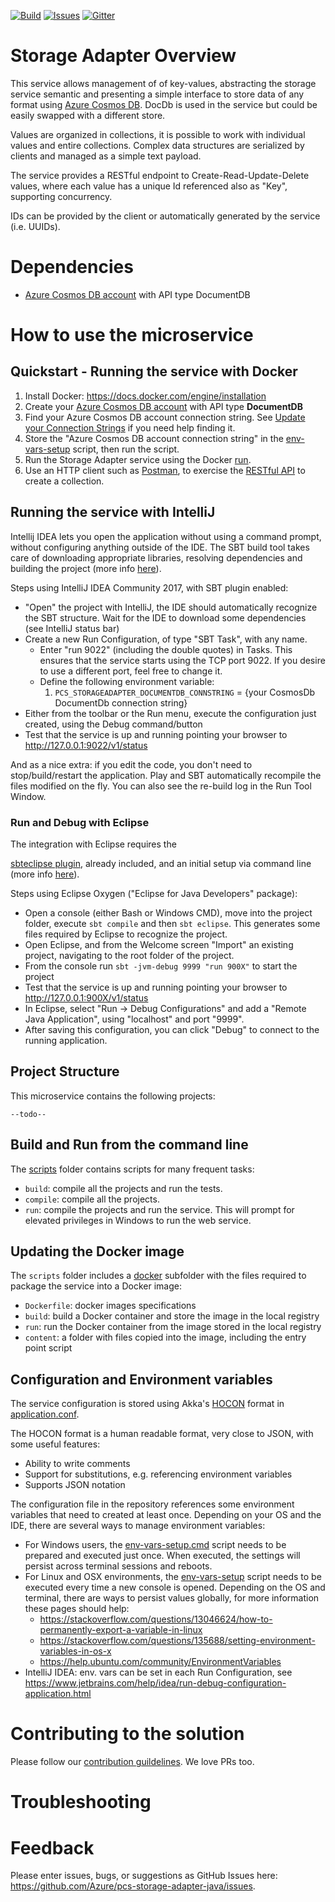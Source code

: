 [![Build][build-badge]][build-url]
[![Issues][issues-badge]][issues-url]
[![Gitter][gitter-badge]][gitter-url]

Storage Adapter Overview
========================
This service allows management of of key-values, abstracting the storage
service semantic and presenting a simple interface to store data of any
format using [Azure Cosmos DB](https://azure.microsoft.com/en-us/services/cosmos-db/).
DocDb is used in the service but could be easily swapped with a different
store.

Values are organized in collections, it is possible to work with individual
values and entire collections. Complex data structures are serialized by
clients and managed as a simple text payload.

The service provides a RESTful endpoint to Create-Read-Update-Delete values,
where each value has a unique Id referenced also as "Key", supporting
concurrency.

IDs can be provided by the client or automatically generated by the service
(i.e. UUIDs).

Dependencies
============
* [Azure Cosmos DB account](https://ms.portal.azure.com/#create/Microsoft.DocumentDB)
  with API type DocumentDB

How to use the microservice
===========================
## Quickstart - Running the service with Docker

1. Install Docker: https://docs.docker.com/engine/installation
2. Create your
   [Azure Cosmos DB account](https://ms.portal.azure.com/#create/Microsoft.DocumentDB)
   with API type **DocumentDB**
3. Find your Azure Cosmos DB account connection string.  See 
   [Update your Connection Strings](https://docs.microsoft.com/azure/cosmos-db/create-documentdb-dotnet#update-your-connection-string)
   if you need help finding it.
4. Store the "Azure Cosmos DB account connection string" in the
   [env-vars-setup](scripts) script, then run the script.
5. Run the Storage Adapter service using the Docker
   [run](scripts/docker).
6. Use an HTTP client such as [Postman](https://www.getpostman.com),
   to exercise the
   [RESTful API](https://github.com/Azure/pcs-storage-adapter-java/wiki/API-specs#create-key-value-with-post-id-generated-by-the-service)
   to create a collection.

## Running the service with IntelliJ

Intellij IDEA lets you  open the application without using a command
prompt, without configuring anything outside of the IDE. The SBT build tool
takes care of downloading appropriate libraries, resolving dependencies and
building the project (more info [here](https://www.playframework.com/documentation/2.6.x/IDE)).

Steps using IntelliJ IDEA Community 2017, with SBT plugin enabled:

* "Open" the project with IntelliJ, the IDE should automatically recognize
  the SBT structure. Wait for the IDE to download some dependencies
  (see IntelliJ status bar)
* Create a new Run Configuration, of type "SBT Task", with any name.
  * Enter "run 9022" (including the double quotes) in Tasks. This ensures that
    the service starts using the TCP port 9022.  If you desire to use a
    different port, feel free to change it.
  * Define the following environment variable:
    1. `PCS_STORAGEADAPTER_DOCUMENTDB_CONNSTRING` = {your CosmosDb DocumentDb connection string}
* Either from the toolbar or the Run menu, execute the configuration just
  created, using the Debug command/button
* Test that the service is up and running pointing your browser to
  http://127.0.0.1:9022/v1/status

And as a nice extra: if you edit the code, you don't need to stop/build/restart
the application. Play and SBT automatically recompile the files modified on the
fly. You can also see the re-build log in the Run Tool Window.

### Run and Debug with Eclipse

The integration with Eclipse requires the

[sbteclipse plugin](https://github.com/typesafehub/sbteclipse), already
included, and an initial setup via command line (more info
[here](https://www.playframework.com/documentation/2.6.x/IDE)).

Steps using Eclipse Oxygen ("Eclipse for Java Developers" package):

* Open a console (either Bash or Windows CMD), move into the project folder,
  execute `sbt compile` and then `sbt eclipse`. This generates some files
  required by Eclipse to recognize the project.
* Open Eclipse, and from the Welcome screen "Import" an existing project,
  navigating to the root folder of the project.
* From the console run `sbt -jvm-debug 9999 "run 900X"` to start the project
* Test that the service is up and running pointing your browser to
  http://127.0.0.1:900X/v1/status
* In Eclipse, select "Run -> Debug Configurations" and add a "Remote Java
  Application", using "localhost" and port "9999".
* After saving this configuration, you can click "Debug" to connect to the
  running application.


## Project Structure
This microservice contains the following projects:

    --todo--

## Build and Run from the command line

The [scripts](scripts) folder contains scripts for many frequent tasks:

* `build`: compile all the projects and run the tests.
* `compile`: compile all the projects.
* `run`: compile the projects and run the service. This will prompt for
  elevated privileges in Windows to run the web service.

## Updating the Docker image

The `scripts` folder includes a [docker](scripts/docker) subfolder with the files
required to package the service into a Docker image:

* `Dockerfile`: docker images specifications
* `build`: build a Docker container and store the image in the local registry
* `run`: run the Docker container from the image stored in the local registry
* `content`: a folder with files copied into the image, including the entry
  point script

## Configuration and Environment variables

The service configuration is stored using Akka's
[HOCON](https://github.com/typesafehub/config/blob/master/HOCON.md)
format in [application.conf](conf/application.conf).

The HOCON format is a human readable format, very close to JSON, with some
useful features:

* Ability to write comments
* Support for substitutions, e.g. referencing environment variables
* Supports JSON notation

The configuration file in the repository references some environment
variables that need to created at least once. Depending on your OS and
the IDE, there are several ways to manage environment variables:

* For Windows users, the [env-vars-setup.cmd](scripts/env-vars-setup.cmd)
  script needs to be prepared and executed just once. When executed, the
  settings will persist across terminal sessions and reboots.
* For Linux and OSX environments, the [env-vars-setup](scripts/env-vars-setup)
  script needs to be executed every time a new console is opened.
  Depending on the OS and terminal, there are ways to persist values
  globally, for more information these pages should help:
  * https://stackoverflow.com/questions/13046624/how-to-permanently-export-a-variable-in-linux
  * https://stackoverflow.com/questions/135688/setting-environment-variables-in-os-x
  * https://help.ubuntu.com/community/EnvironmentVariables
* IntelliJ IDEA: env. vars can be set in each Run Configuration, see
  https://www.jetbrains.com/help/idea/run-debug-configuration-application.html


Contributing to the solution
============================
Please follow our [contribution guildelines](CONTRIBUTING.md).  We love PRs too.

Troubleshooting
===============

Feedback
========
Please enter issues, bugs, or suggestions as GitHub Issues here: https://github.com/Azure/pcs-storage-adapter-java/issues.

[build-badge]: https://img.shields.io/travis/Azure/pcs-storage-adapter-dotnet.svg
[build-url]: https://travis-ci.org/Azure/pcs-storage-adapter-dotnet
[issues-badge]: https://img.shields.io/github/issues/azure/pcs-storage-adapter-dotnet.svg
[issues-url]: https://github.com/azure/pcs-storage-adapter-dotnet/issues
[gitter-badge]: https://img.shields.io/gitter/room/azure/iot-pcs.js.svg
[gitter-url]: https://gitter.im/azure/iot-pcs
